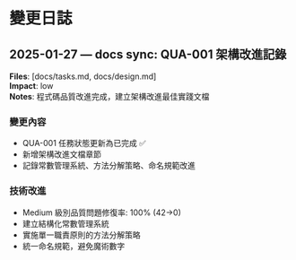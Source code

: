 # 變更日誌

## 2025-01-27 — docs sync: QUA-001 架構改進記錄

**Files**: [docs/tasks.md, docs/design.md]  
**Impact**: low  
**Notes**: 程式碼品質改進完成，建立架構改進最佳實踐文檔

### 變更內容
- QUA-001 任務狀態更新為已完成 ✅
- 新增架構改進文檔章節
- 記錄常數管理系統、方法分解策略、命名規範改進

### 技術改進
- Medium 級別品質問題修復率: 100% (42→0)
- 建立結構化常數管理系統
- 實施單一職責原則的方法分解策略
- 統一命名規範，避免魔術數字